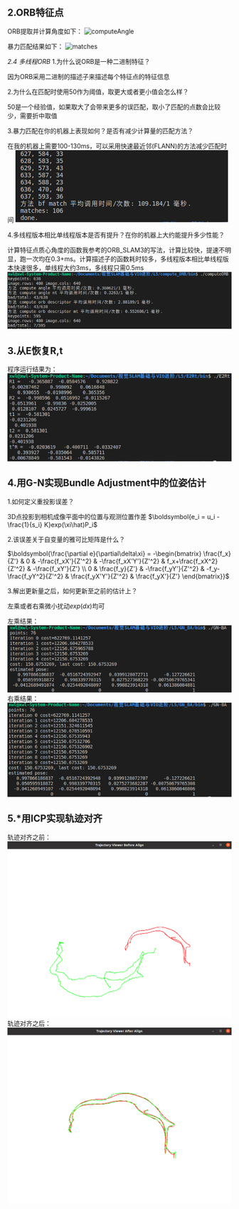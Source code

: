 ## 2.ORB特征点

ORB提取并计算角度如下：
![computeAngle](compute_ORB/bin/feat1.png)

暴力匹配结果如下：
![matches](compute_ORB/bin/matches.png)

*2.4 多线程ORB*
1.为什么说ORB是一种二进制特征？

因为ORB采用二进制的描述子来描述每个特征点的特征信息

2.为什么在匹配时使用50作为阈值，取更大或者更小值会怎么样？

50是一个经验值，如果取大了会带来更多的误匹配，取小了匹配的点数会比较少，需要折中取值

3.暴力匹配在你的机器上表现如何？是否有减少计算量的匹配方法？

在我的机器上需要100-130ms，可以采用快速最近邻(FLANN)的方法减少匹配时间
![bfmatch](bfmatch.png)

4.多线程版本相比单线程版本是否有提升？在你的机器上大约能提升多少性能？

计算特征点质心角度的函数我参考的ORB_SLAM3的写法，计算比较快，提速不明显，跑一次均在0.3+ms。计算描述子的函数耗时较多，多线程版本相比单线程版本快速很多，单线程大约3ms，多线程只需0.5ms
![cost_time](cost_time.png)

## 3.从E恢复R,t

程序运行结果为：
![E2Rt](E2Rt.png)

## 4.用G-N实现Bundle Adjustment中的位姿估计

1.如何定义重投影误差？

3D点投影到相机成像平面中的位置与观测位置作差
$\boldsymbol{e_i = u_i - \frac{1}{s_i} K}exp(\xi\hat)P_i$

2.该误差关于自变量的雅可比矩阵是什么？

$\boldsymbol{\frac{\partial e}{\partial\delta\xi} = -\begin{bmatrix}
    \frac{f_x}{Z'} & 0 & -\frac{f_xX'}{Z'^2} & -\frac{f_xX'Y'}{Z'^2} & f_x+\frac{f_xX^2}{Z'^2} & -\frac{f_xY'}{Z'} \\ 0 & \frac{f_y}{Z'} & -\frac{f_yY'}{Z'^2} & -f_y-\frac{f_yY^2}{Z'^2} & \frac{f_yX'Y'}{Z'^2} & \frac{f_yX'}{Z'}
\end{bmatrix}}$

3.解出更新量之后，如何更新至之前的估计上？

左乘或者右乘微小扰动$exp(dx)$均可

左乘结果：
![left](left.png)
右乘结果：
![right](right.png)

## 5.*用ICP实现轨迹对齐
轨迹对齐之前：
![before](beforealign.png)
轨迹对齐之后：
![after](afteralign.png)